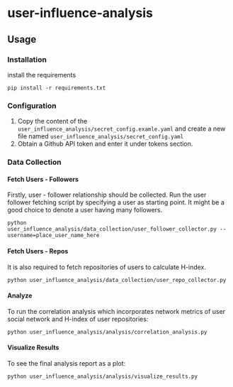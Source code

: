 
# user-influence-analysis

## Usage

### Installation

install the requirements 

    pip install -r requirements.txt

### Configuration

1. Copy the content of the `user_influence_analysis/secret_config.examle.yaml` and create a new file named `user_influence_analysis/secret_config.yaml`
2. Obtain a Github API token and enter it under tokens section.

### Data Collection

#### Fetch Users - Followers

Firstly, user - follower relationship should be collected. Run the user follower fetching script by specifying a user as starting point. It might be a good choice to denote a user having many followers.

    python user_influence_analysis/data_collection/user_follower_collector.py --username=place_user_name_here

#### Fetch Users - Repos

It is also required to fetch repositories of users to calculate H-index.

    python user_influence_analysis/data_collection/user_repo_collector.py

#### Analyze

To run the correlation analysis which incorporates network metrics of user social network and H-index of user repositories:

    python user_influence_analysis/analysis/correlation_analysis.py

#### Visualize Results

To see the final analysis report as a plot:

    python user_influence_analysis/analysis/visualize_results.py
